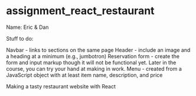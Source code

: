 # assignment_react_restaurant

Name: Eric & Dan

Stuff to do:

Navbar - links to sections on the same page
Header - include an image and a heading at a minimum (e.g., jumbotron)
Reservation form - create the form and input markup though it will not be functional yet. Later in the course, you can try your hand at making in work.
Menu - created from a JavaScript object with at least item name, description, and price


Making a tasty restaurant website with React
